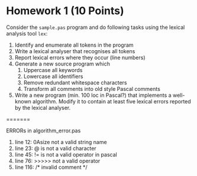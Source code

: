 # Homework 1 (10 Points)

Consider the `sample.pas` program and do following tasks using the lexical
analysis tool `lex`:

1. Identify and enumerate all tokens in the program
2. Write a lexical analyser that recognises all tokens
3. Report lexical errors where they occur (line numbers)
4. Generate a new source program which
    1. Uppercase all keywords
    2. Lowercase all identifiers
    3. Remove redundant whitespace characters
    4. Transform all comments into old style Pascal comments
5. Write a new program (min. 100 loc in Pascal?) that implements a
   well-known algorithm. Modify it to contain at least five lexical errors
   reported by the lexical analyser.
 
 =======
 
 ERRORs in algorithm_error.pas 
 
 1. line 12: 0Asize not a valid string name
 2. line 23: @ is not a valid character
 3. line 45: != is not a valid operator in pascal
 4. line 76: >>>>> not a valid operator
 5. line 116: /\* invalid comment */
